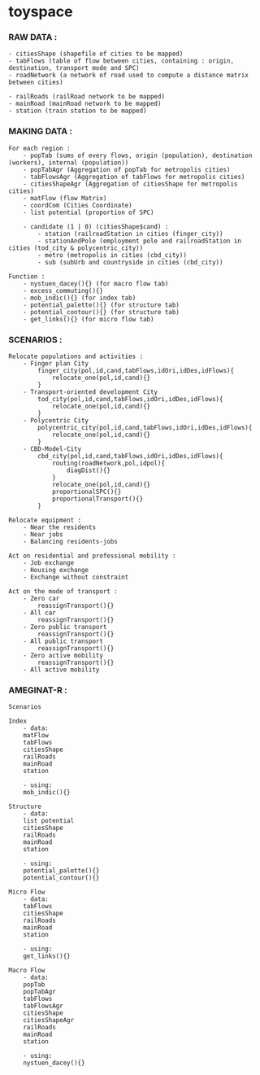 # toyspace

### RAW DATA :
	- citiesShape (shapefile of cities to be mapped)
	- tabFlows (table of flow between cities, containing : origin, destination, transport mode and SPC)
	- roadNetwork (a network of road used to compute a distance matrix between cities)

	- railRoads (railRoad network to be mapped)
	- mainRoad (mainRoad network to be mapped)
	- station (train station to be mapped)



### MAKING DATA :

	For each region :
		- popTab (sums of every flows, origin (population), destination (workers), internal (population))
		- popTabAgr (Aggregation of popTab for metropolis cities)
		- tabFlowsAgr (Aggregation of tabFlows for metropolis cities)
		- citiesShapeAgr (Aggregation of citiesShape for metropolis cities)
		- matFlow (flow Matrix)
		- coordCom (Cities Coordinate)
		- list potential (proportion of SPC)
		 
		- candidate (1 | 0) (citiesShape$cand) :
			- station (railroadStation in cities (finger_city))
			- stationAndPole (employment pole and railroadStation in cities (tod_city & polycentric_city))
			- metro (metropolis in cities (cbd_city))
			- sub (subUrb and countryside in cities (cbd_city))
	
	Function : 
		- nystuen_dacey(){} (for macro flow tab)
		- excess_commuting(){}
		- mob_indic(){} (for index tab)
		- potential_palette(){} (for structure tab)
		- potential_contour(){} (for structure tab)
		- get_links(){} (for micro flow tab)
		
		
		
### SCENARIOS :

	Relocate populations and activities :
		- Finger plan City
			finger_city(pol,id,cand,tabFlows,idOri,idDes,idFlows){
				relocate_one(pol,id,cand){}
			}
		- Transport-oriented development City
			tod_city(pol,id,cand,tabFlows,idOri,idDes,idFlows){
				relocate_one(pol,id,cand){}
			}
		- Polycentric City
			polycentric_city(pol,id,cand,tabFlows,idOri,idDes,idFlows){
				relocate_one(pol,id,cand){}
			}
		- CBD-Model-City
			cbd_city(pol,id,cand,tabFlows,idOri,idDes,idFlows){
				routing(roadNetwork,pol,idpol){
					diagDist(){}
				}
				relocate_one(pol,id,cand){}
				proportionalSPC(){}
				proportionalTransport(){}
			}

	Relocate equipment :
		- Near the residents
		- Near jobs
		- Balancing residents-jobs

	Act on residential and professional mobility :
		- Job exchange
		- Housing exchange
		- Exchange without constraint

	Act on the mode of transport :
		- Zero car
			reassignTransport(){}
		- All car
			reassignTransport(){}
		- Zero public transport
			reassignTransport(){}
		- All public transport
			reassignTransport(){}
		- Zero active mobility
			reassignTransport(){}
		- All active mobility



### AMEGINAT-R :
	
	Scenarios

	Index
		- data:
		matFlow
		tabFlows
		citiesShape	
		railRoads
		mainRoad
		station
		
		- using:
		mob_indic(){}	
	
	Structure
		- data:	
		list potential	
		citiesShape
		railRoads
		mainRoad
		station
		
		- using:
		potential_palette(){}
		potential_contour(){}
	
	Micro Flow
		- data:
		tabFlows
		citiesShape	
		railRoads
		mainRoad
		station
		
		- using:
		get_links(){}
	
	Macro Flow
		- data:
		popTab
		popTabAgr
		tabFlows
		tabFlowsAgr
		citiesShape
		citiesShapeAgr	
		railRoads
		mainRoad
		station
		
		- using:
		nystuen_dacey(){}
